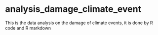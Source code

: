 # analysis_damage_climate_event
This is the data analysis on the damage of climate events, it is done by R code and R markdown
